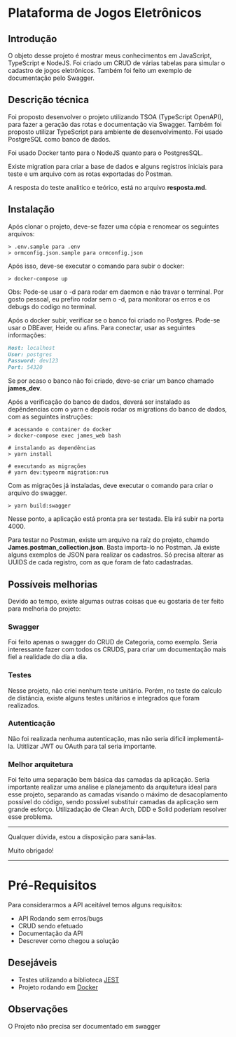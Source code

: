 # Plataforma de Jogos Eletrônicos 
## Introdução

O objeto desse projeto é mostrar meus conhecimentos em JavaScript, TypeScript e NodeJS.
Foi criado um CRUD de várias tabelas para simular o cadastro de jogos eletrônicos.
Também foi feito um exemplo de documentação pelo Swagger.

## Descrição técnica
Foi proposto desenvolver o projeto utilizando TSOA (TypeScript OpenAPI), para fazer a geração das rotas e documentação via Swagger. Também foi proposto utilizar TypeScript para ambiente de desenvolvimento. Foi usado PostgreSQL como banco de dados.

Foi usado Docker tanto para o NodeJS quanto para o PostgresSQL.

Existe migration para criar a base de dados e alguns registros iniciais para teste e um arquivo com as rotas exportadas do Postman.

A resposta do teste analitico e teórico, está no arquivo __resposta.md__.

## Instalação
Após clonar o projeto, deve-se fazer uma cópia e renomear os seguintes arquivos:
```shell
> .env.sample para .env
> ormconfig.json.sample para ormconfig.json
```

Após isso, deve-se executar o comando para subir o docker:
```shell
> docker-compose up
```
Obs: Pode-se usar o -d para rodar em daemon e não travar o terminal. Por gosto pessoal, eu prefiro rodar sem o -d, para monitorar os erros e os debugs do codigo no terminal.

Após o docker subir, verificar se o banco foi criado no Postgres. Pode-se usar o DBEaver, Heide ou afins. Para conectar, usar as seguintes informações:
```markdown
Host: localhost
User: postgres
Password: dev123
Port: 54320
```
Se por acaso o banco não foi criado, deve-se criar um banco chamado __james_dev__.

Após a verificação do banco de dados, deverá ser instalado as depêndencias com o yarn e depois rodar os migrations do banco de dados, com as seguintes instruções:
```shell
# acessando o container do docker
> docker-compose exec james_web bash

# instalando as dependências
> yarn install

# executando as migrações
# yarn dev:typeorm migration:run
```

Com as migrações já instaladas, deve executar o comando para criar o arquivo do swagger.
```shell
> yarn build:swagger
```

Nesse ponto, a aplicação está pronta pra ser testada. Ela irá subir na porta 4000.

Para testar no Postman, existe um arquivo na raíz do projeto, chamdo __James.postman_collection.json__. Basta importa-lo no Postman. Já existe alguns exemplos de JSON para realizar os cadastros. Só precisa alterar as UUIDS de cada registro, com as que foram de fato cadastradas.

## Possíveis melhorias
Devido ao tempo, existe algumas outras coisas que eu gostaria de ter feito para melhoria do projeto:

### Swagger
Foi feito apenas o swagger do CRUD de Categoria, como exemplo. Seria interessante fazer com todos os CRUDS, para criar um documentação mais fiel a realidade do dia a dia.

### Testes
Nesse projeto, não criei nenhum teste unitário. Porém, no teste do calculo de distância, existe alguns testes unitários e integrados que foram realizados.

### Autenticação
Não foi realizada nenhuma autenticação, mas não seria dificil implementá-la. Utitlizar JWT ou OAuth para tal seria importante.

### Melhor arquitetura
Foi feito uma separação bem básica das camadas da aplicação. Seria importante realizar uma análise e planejamento da arquitetura ideal para esse projeto, separando as camadas visando o máximo de desacoplamento possível do código, sendo possível substituir camadas da aplicação sem grande esforço. Utilizadação de Clean Arch, DDD e Solid poderiam resolver esse problema.

---
Qualquer dúvida, estou a disposição para saná-las.

Muito obrigado!

---


# Pré-Requisitos

Para considerarmos a API aceitável temos alguns requisitos:

- API Rodando sem erros/bugs
- CRUD sendo efetuado
- Documentação da API
- Descrever como chegou a solução 

## Desejáveis
- Testes utilizando a biblioteca [JEST](https://jestjs.io/docs/getting-started)
- Projeto rodando em [Docker](https://docs.docker.com/)

## Observações

O Projeto não precisa ser documentado em swagger

